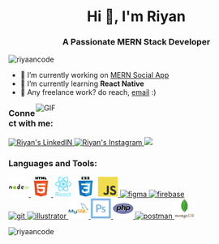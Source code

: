 
<h1 align="center">Hi 👋, I'm Riyan</h1>
<h3 align="center">A Passionate MERN Stack Developer</h3>

<p align="left"> <img src="https://komarev.com/ghpvc/?username=riyaancode&label=Profile%20views&color=0e75b6&style=flat" alt="riyaancode" /> </p>

<!-- 🔭 I’m currently working at [EdTech Pakistan Pvt Ltd](https://edtech.com.pk/) -->
- 🔭 I’m currently working on [MERN Social App](https://github.com/Riyaancode/mern-socialmedia-app.git)
- 🌱 I’m currently learning **React Native**
- 💼 Any freelance work? do reach, [email](mailto:mohammadriyan428@gmail.com) :)
<img align="right" alt="GIF" src="https://github.com/abhisheknaiidu/abhisheknaiidu/blob/master/code.gif?raw=true" width="450"  />
<h3 align="left">Connect with me:</h3>

<p align="left">
                    
<a href="https://www.linkedin.com/in/riyancode/">
  <img alt="Riyan's LinkedIN" width="22px" src="https://raw.githubusercontent.com/peterthehan/peterthehan/master/assets/linkedin.svg" />
</a>
 
<a href="https://www.instagram.com/riyan.code/">
  <img alt="Riyan's Instagram" width="22px" src="https://raw.githubusercontent.com/hussainweb/hussainweb/main/icons/instagram.png" />
</a>

<a href="https://twitter.com/riyancode">
  <img align=" alt="Riyan's Twitter" width="22px" src="https://raw.githubusercontent.com/peterthehan/peterthehan/master/assets/twitter.svg" />
</a>
</p>
<h3 align="left">Languages and Tools:</h3>

<p align="left"> <a href="https://www.w3schools.com/css/" target="_blank" rel="noreferrer"><a href="https://reactjs.org/" target="_blank" rel="noreferrer"><img src="https://raw.githubusercontent.com/devicons/devicon/master/icons/nodejs/nodejs-original-wordmark.svg" alt="nodejs" width="40" height="40"/> <a href="https://www.w3.org/html/" target="_blank" rel="noreferrer"> <img src="https://raw.githubusercontent.com/devicons/devicon/master/icons/html5/html5-original-wordmark.svg" alt="html5" width="40" height="40"/> </a> <img src="https://raw.githubusercontent.com/devicons/devicon/master/icons/react/react-original-wordmark.svg" alt="react" width="40" height="40"/> </a> <img src="https://raw.githubusercontent.com/devicons/devicon/master/icons/css3/css3-original-wordmark.svg" alt="css3" width="40" height="40"/> </a><a href="https://developer.mozilla.org/en-US/docs/Web/JavaScript" target="_blank" rel="noreferrer"> <img src="https://raw.githubusercontent.com/devicons/devicon/master/icons/javascript/javascript-original.svg" alt="javascript" width="40" height="40"/> </a> <a href="https://www.figma.com/" target="_blank" rel="noreferrer"> <img src="https://www.vectorlogo.zone/logos/figma/figma-icon.svg" alt="figma" width="40" height="40"/> </a> <a href="https://firebase.google.com/" target="_blank" rel="noreferrer"> <img src="https://www.vectorlogo.zone/logos/firebase/firebase-icon.svg" alt="firebase" width="40" height="40"/> </a> <br><a href="https://git-scm.com/" target="_blank" rel="noreferrer"> <img src="https://www.vectorlogo.zone/logos/git-scm/git-scm-icon.svg" alt="git" width="40" height="40"/> </a>  <a href="https://www.adobe.com/in/products/illustrator.html" target="_blank" rel="noreferrer"> <img src="https://www.vectorlogo.zone/logos/adobe_illustrator/adobe_illustrator-icon.svg" alt="illustrator" width="40" height="40"/> </a>  <a href="https://www.mysql.com/" target="_blank" rel="noreferrer"> <img src="https://raw.githubusercontent.com/devicons/devicon/master/icons/mysql/mysql-original-wordmark.svg" alt="mysql" width="40" height="40"/> </a> <a href="https://nodejs.org" target="_blank" rel="noreferrer">  </a> <a href="https://www.photoshop.com/en" target="_blank" rel="noreferrer"> <img src="https://raw.githubusercontent.com/devicons/devicon/master/icons/photoshop/photoshop-line.svg" alt="photoshop" width="40" height="40"/> </a> <a href="https://www.php.net" target="_blank" rel="noreferrer"> <img src="https://raw.githubusercontent.com/devicons/devicon/master/icons/php/php-original.svg" alt="php" width="40" height="40"/> </a>  <a href="https://postman.com" target="_blank" rel="noreferrer"> <img src="https://www.vectorlogo.zone/logos/getpostman/getpostman-icon.svg" alt="postman" width="40" height="40"/> </a> <a href="https://www.mongodb.com/" target="_blank" rel="noreferrer"> <img src="https://raw.githubusercontent.com/devicons/devicon/master/icons/mongodb/mongodb-original-wordmark.svg" alt="mongodb" width="40" height="40"/> </a></p>
			
<p><img align="left" src="https://github-readme-streak-stats.herokuapp.com/?user=riyaancode&" alt="riyaancode" /></p>




